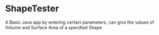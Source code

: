 # ShapeTester
 A Basic Java app by entering certain parameters, can give the values of Volume and Surface Area of a specified Shape
